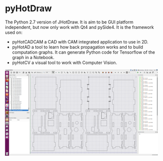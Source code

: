 # pyHotDraw
The Python 2.7 version of JHotDraw.
It is aim to be GUI platform independent, but now only work with Qt4 and pySide4.
It is the framework used on:
* pyHotCADCAM a CAD with CAM integrated application to use in 2D.
* pyHotAD a tool to learn how back propagation works and to build computation graphs. It can generate Python code for Tensorflow of the graph in a Notebook.
* pyHotCV a visual tool to work with Computer Vision.

![Screenshot](TinyCADCAMCNC.png)
